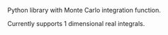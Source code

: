Python library with Monte Carlo integration function.

Currently supports 1 dimensional real integrals.
